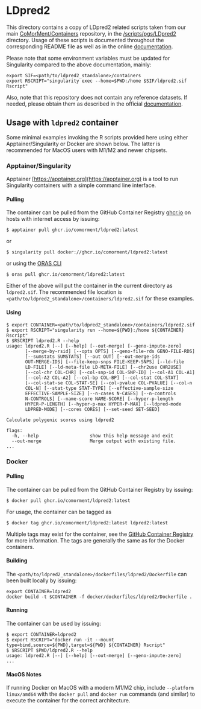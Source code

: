 # LDpred2

This directory contains a copy of LDpred2 related scripts taken from our main [CoMorMent/Containers](https://github.com/comorment/containers) repository, 
in the [<containers>/scripts/pgs/LDpred2](https://github.com/comorment/containers/tree/main/scripts/pgs/LDpred2) directory. 
Usage of these scripts is documented throughout the corresponding README file as well as in the online [documentation](https://cosgap.readthedocs.io/en/latest/scripts/pgs/LDpred2/README.html).

Please note that some environment variables must be updated for Singularity compared to the above documentation, mainly:

```
export SIF=<path/to/ldpred2_standalone>/containers
export RSCRIPT="singularity exec --home=$PWD:/home $SIF/ldpred2.sif Rscript"
```

Also, note that this repository does not contain any reference datasets.
If needed, please obtain them as described in the official [documentation](https://cosgap.readthedocs.io/en/latest/scripts/pgs/LDpred2/README.html).

## Usage with ``ldpred2`` container

Some minimal examples invoking the R scripts provided here using either Apptainer/Singularity or Docker are shown below.
The latter is recommended for MacOS users with M1/M2 and newer chipsets.

### Apptainer/Singularity

Apptainer [https://apptainer.org](https://apptainer.org) is a tool to run Singularity containers with a simple command line interface.

#### Pulling

The container can be pulled from the GitHub Container Registry [ghcr.io](https://ghcr.io) on hosts with internet access by issuing:

```
$ apptainer pull ghcr.io/comorment/ldpred2:latest
```

or

```
$ singularity pull docker://ghcr.io/comorment/ldpred2:latest
```

or using the [ORAS CLI](https://oras.land)

```
$ oras pull ghcr.io/comorment/ldpred2:latest
```

Either of the above will put the container in the current directory as `ldpred2.sif`.
The recommended file location is `<path/to/ldpred2_standalone>/containers/ldpred2.sif` for these examples.

#### Using

```
$ export CONTAINER=<path/to/ldpred2_standalone>/containers/ldpred2.sif
$ export RSCRIPT="singularity run --home=${PWD}:/home ${CONTAINER} Rscript"
$ $RSCRIPT ldpred2.R --help
usage: ldpred2.R [--] [--help] [--out-merge] [--geno-impute-zero]
       [--merge-by-rsid] [--opts OPTS] [--geno-file-rds GENO-FILE-RDS]
       [--sumstats SUMSTATS] [--out OUT] [--out-merge-ids
       OUT-MERGE-IDS] [--file-keep-snps FILE-KEEP-SNPS] [--ld-file
       LD-FILE] [--ld-meta-file LD-META-FILE] [--chr2use CHR2USE]
       [--col-chr COL-CHR] [--col-snp-id COL-SNP-ID] [--col-A1 COL-A1]
       [--col-A2 COL-A2] [--col-bp COL-BP] [--col-stat COL-STAT]
       [--col-stat-se COL-STAT-SE] [--col-pvalue COL-PVALUE] [--col-n
       COL-N] [--stat-type STAT-TYPE] [--effective-sample-size
       EFFECTIVE-SAMPLE-SIZE] [--n-cases N-CASES] [--n-controls
       N-CONTROLS] [--name-score NAME-SCORE] [--hyper-p-length
       HYPER-P-LENGTH] [--hyper-p-max HYPER-P-MAX] [--ldpred-mode
       LDPRED-MODE] [--cores CORES] [--set-seed SET-SEED]

Calculate polygenic scores using ldpred2

flags:
  -h, --help                   show this help message and exit
  --out-merge                  Merge output with existing file.
...
```

### Docker

#### Pulling

The container can be pulled from the GitHub Container Registry by issuing:

```
$ docker pull ghcr.io/comorment/ldpred2:latest
```

For usage, the container can be tagged as
```
$ docker tag ghcr.io/comorment/ldpred2:latest ldpred2:latest
```

Multiple tags may exist for the container, see the [GitHub Container Registry](https://ghcr.io/comorment/ldpred2) for more information.
The tags are generally the same as for the Docker containers.

#### Building

The ``<path/to/ldpred2_standalone>/dockerfiles/ldpred2/Dockerfile`` can been built locally by issuing:

```
export CONTAINER=ldpred2
docker build -t $CONTAINER -f docker/dockerfiles/ldpred2/Dockerfile .
```

#### Running

The container can be used by issuing:

```
$ export CONTAINER=ldpred2
$ export RSCRIPT="docker run -it --mount type=bind,source=${PWD},target=${PWD} ${CONTAINER} Rscript"
$ $RSCRIPT $PWD/ldpred2.R --help
usage: ldpred2.R [--] [--help] [--out-merge] [--geno-impute-zero]
...
```

#### MacOS Notes

If running Docker on MacOS with a modern M1/M2 chip, include `--platform linux/amd64` with the `docker pull` and `docker run` commands (and similar) to execute the container for the correct architecture.
